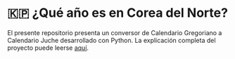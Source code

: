 # 🇰🇵 ¿Qué año es en Corea del Norte?
El presente repositorio presenta un conversor de Calendario Gregoriano a Calendario Juche desarrollado con Python. La explicación completa del proyecto puede leerse <a href="https://medium.com/condolasa/qu%C3%A9-a%C3%B1o-es-en-corea-del-norte-fcb861c42301" target="_blank">aqu&iacute;</a>.
